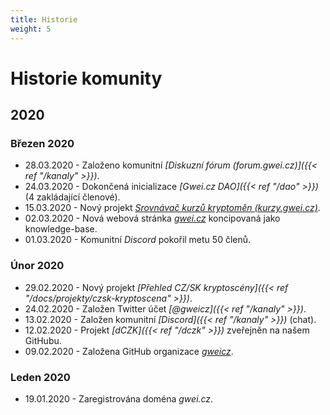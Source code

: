 ```yaml
---
title: Historie
weight: 5
---
```


# Historie komunity

## 2020

### Březen 2020

* 28.03.2020 - Založeno komunitní *[Diskuzní fórum (forum.gwei.cz)]({{< ref "/kanaly" >}})*.
* 24.03.2020 - Dokončená inicializace *[Gwei.cz DAO]({{< ref "/dao" >}})* (4 zakládající členové).
* 15.03.2020 - Nový projekt *[Srovnávač kurzů kryptoměn (kurzy.gwei.cz)](https://kurzy.gwei.cz)*.
* 02.03.2020 - Nová webová stránka *[gwei.cz](https://gwei.cz)* koncipovaná jako knowledge-base.
* 01.03.2020 - Komunitní *Discord* pokořil metu 50 členů.

### Únor 2020

* 29.02.2020 - Nový projekt *[Přehled CZ/SK kryptoscény]({{< ref "/docs/projekty/czsk-kryptoscena" >}})*.
* 24.02.2020 - Založen Twitter účet *[@gweicz]({{< ref "/kanaly" >}})*.
* 13.02.2020 - Založen komunitní *[Discord]({{< ref "/kanaly" >}})* (chat).
* 12.02.2020 - Projekt *[dCZK]({{< ref "/dczk" >}})* zveřejněn na našem GitHubu.
* 09.02.2020 - Založena GitHub organizace *[gweicz](https://github.com/gweicz/)*.

### Leden 2020

* 19.01.2020 - Zaregistrována doména *gwei.cz*.

